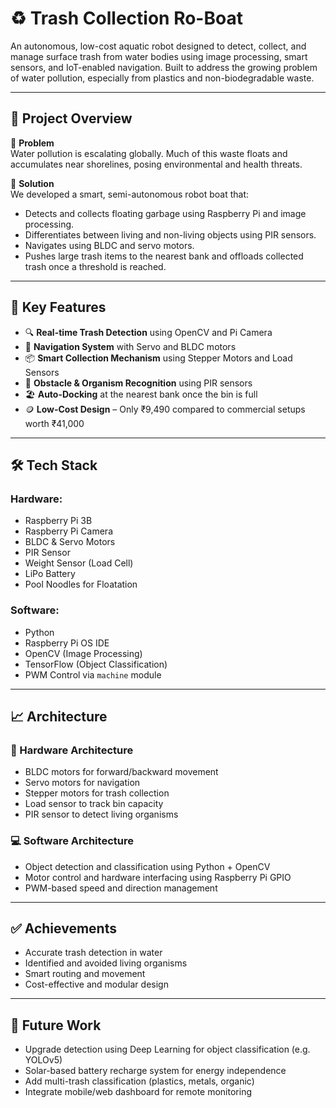 # ♻️ Trash Collection Ro-Boat

An autonomous, low-cost aquatic robot designed to detect, collect, and manage surface trash from water bodies using image processing, smart sensors, and IoT-enabled navigation. Built to address the growing problem of water pollution, especially from plastics and non-biodegradable waste.

---

## 📌 Project Overview

🌊 **Problem**  
Water pollution is escalating globally. Much of this waste floats and accumulates near shorelines, posing environmental and health threats.

🚤 **Solution**  
We developed a smart, semi-autonomous robot boat that:
- Detects and collects floating garbage using Raspberry Pi and image processing.
- Differentiates between living and non-living objects using PIR sensors.
- Navigates using BLDC and servo motors.
- Pushes large trash items to the nearest bank and offloads collected trash once a threshold is reached.

---

## 🧠 Key Features

- 🔍 **Real-time Trash Detection** using OpenCV and Pi Camera
- 🧭 **Navigation System** with Servo and BLDC motors
- 📦 **Smart Collection Mechanism** using Stepper Motors and Load Sensors
- 🧠 **Obstacle & Organism Recognition** using PIR sensors
- 🏖️ **Auto-Docking** at the nearest bank once the bin is full
- 🪙 **Low-Cost Design** – Only ₹9,490 compared to commercial setups worth ₹41,000

---

## 🛠️ Tech Stack

### Hardware:
- Raspberry Pi 3B
- Raspberry Pi Camera
- BLDC & Servo Motors
- PIR Sensor
- Weight Sensor (Load Cell)
- LiPo Battery
- Pool Noodles for Floatation

### Software:
- Python
- Raspberry Pi OS IDE
- OpenCV (Image Processing)
- TensorFlow (Object Classification)
- PWM Control via `machine` module

---

## 📈 Architecture

### 🔧 Hardware Architecture

- BLDC motors for forward/backward movement
- Servo motors for navigation
- Stepper motors for trash collection
- Load sensor to track bin capacity
- PIR sensor to detect living organisms

### 💻 Software Architecture

- Object detection and classification using Python + OpenCV
- Motor control and hardware interfacing using Raspberry Pi GPIO
- PWM-based speed and direction management

---


## ✅ Achievements

- Accurate trash detection in water
- Identified and avoided living organisms
- Smart routing and movement
- Cost-effective and modular design

---

## 🔮 Future Work

- Upgrade detection using Deep Learning for object classification (e.g. YOLOv5)
- Solar-based battery recharge system for energy independence
- Add multi-trash classification (plastics, metals, organic)
- Integrate mobile/web dashboard for remote monitoring
